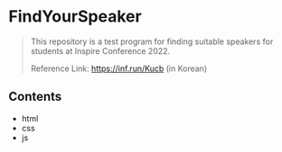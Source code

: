 # FindYourSpeaker
> This repository is a test program for finding suitable speakers for students at Inspire Conference 2022. 
>
> Reference Link: https://inf.run/Kucb (in Korean)
> 
## Contents
* html
* css
* js
